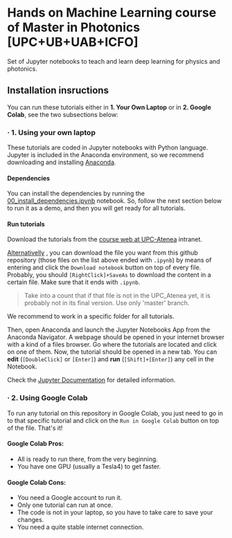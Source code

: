 # Hands on Machine Learning course of Master in Photonics [UPC+UB+UAB+ICFO]

Set of Jupyter notebooks to teach and learn deep learning for physics and photonics.

## Installation insructions

You can run these tutorials either in **1. Your Own Laptop** or in **2. Google Colab**, see the two subsections below:

### · 1. Using your own laptop

These tutorials are coded in Jupyter notebooks with Python language. 
Jupyter is included in the Anaconda environment, so we recommend downloading 
and installing [Anaconda](https://www.anaconda.com/products/individual).

#### Dependencies

You can install the dependencies by running the
[00_install_dependencies.ipynb](00_install_dependencies.ipynb)
notebook. So, follow the next section below to run it as a demo, 
and then you will get ready for all tutorials.


#### Run tutorials

Download the tutorials from the 
[course web at UPC-Atenea](https://atenea.upc.edu/course/view.php?id=71605) intranet.

<ins>Alternativelly</ins> , you can download the file you want from this github repository
(those files on the list above ended with `.ipynb`)
by means of entering and click the `Download notebook` button on top of every file.
Probably, you should `[RightClick]+SaveAs` to download the content in a 
certain file. Make sure that it ends with `.ipynb`.

> Take into a count that if that file is not in the UPC_Atenea yet, 
it is probably not in its final version. Use only 'master' branch.

We recommend to work in a specific folder for all tutorials.

Then, open Anaconda and launch the Jupyter Notebooks App from the Anaconda Navigator.
A webpage should be opened in your internet browser with a kind of a files browser.
Go where the tutorials are located and click on one of them. Now, the tutorial should be opened 
in a new tab. You can **edit** (`[DoubleClick]` or `[Enter]`) and  **run** (`[Shift]+[Enter]`) 
any cell in the Notebook.

Check the 
[Jupyter Documentation](https://jupyter-notebook.readthedocs.io/en/stable/notebook.html#notebook-user-interface)
for detailed information.


### · 2. Using Google Colab

To run any tutorial on this repository in Google Colab, 
you just need to go in to that specific tutorial and 
click on the `Run in Google Colab` button on top of the file.
That's it!

#### Google Colab Pros:
- All is ready to run there, from the very beginning.
- You have one GPU (usually a Tesla4) to get faster.

#### Google Colab Cons: 
- You need a Google account to run it.
- Only one tutorial can run at once.
- The code is not in your laptop, so you have to take care to save your changes.
- You need a quite stable internet connection.
